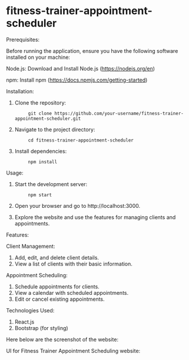 # fitness-trainer-appointment-scheduler

Prerequisites:

Before running the application, ensure you have the following software installed on your machine:

Node.js: Download and Install Node.js (https://nodejs.org/en)

npm: Install npm (https://docs.npmjs.com/getting-started)

Installation:

1) Clone the repository:
    
            git clone https://github.com/your-username/fitness-trainer-appointment-scheduler.git
            
2) Navigate to the project directory:
    
            cd fitness-trainer-appointment-scheduler
            
3) Install dependencies:
    
            npm install

Usage:

1) Start the development server:

            npm start
            
2) Open your browser and go to http://localhost:3000.
   
3) Explore the website and use the features for managing clients and appointments.

Features:

Client Management:

1) Add, edit, and delete client details.
2) View a list of clients with their basic information.

Appointment Scheduling:

1) Schedule appointments for clients.
2) View a calendar with scheduled appointments.
3) Edit or cancel existing appointments.

Technologies Used:

1) React.js
2) Bootstrap (for styling)

Here below are the screenshot of the website:

UI for Fitness Trainer Appointment Scheduling website: 

